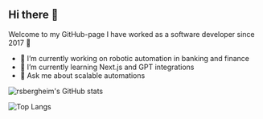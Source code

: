 ## Hi there 👋

Welcome to my GitHub-page 
I have worked as a software developer since 2017 🌠

<!--
**rsbergheim/rsbergheim** is a ✨ _special_ ✨ repository because its `README.md` (this file) appears on your GitHub profile.

Here are some ideas to get you started:
- 👯 I’m looking to collaborate on ...
- 🤔 I’m looking for help with ...
- 😄 Pronouns: ...
- ⚡ Fun fact: ...
- 📫 How to reach me:  ...

-->

- 🔭 I’m currently working on robotic automation in banking and finance
- 🌱 I’m currently learning Next.js and GPT integrations
- 💬 Ask me about scalable automations


![rsbergheim's GitHub stats](https://github-readme-stats.vercel.app/api?username=rsbergheim&show=reviews,discussions_started,discussions_answered,prs_merged,prs_merged_percentage&show_icons=true&theme=tokyonight)

![Top Langs](https://github-readme-stats.vercel.app/api/top-langs/?username=rsbergheim&langs_count=15&theme=tokyonight)
